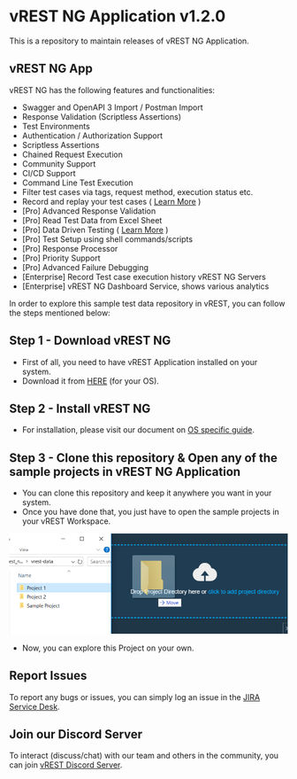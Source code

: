 # vREST NG Application v1.2.0

This is a repository to maintain releases of vREST NG Application.

## vREST NG App

vREST NG has the following features and functionalities:

- Swagger and OpenAPI 3 Import / Postman Import
- Response Validation (Scriptless Assertions)
- Test Environments
- Authentication / Authorization Support
- Scriptless Assertions
- Chained Request Execution
- Community Support
- CI/CD Support
- Command Line Test Execution
- Filter test cases via tags, request method, execution status etc.
- Record and replay your test cases ( [Learn More](https://ng.vrest.io/docs/app/tc-recording/) )
- [Pro] Advanced Response Validation
- [Pro] Read Test Data from Excel Sheet
- [Pro] Data Driven Testing ( [Learn More](/sample-projects/data-driven-testing) )
- [Pro] Test Setup using shell commands/scripts
- [Pro] Response Processor
- [Pro] Priority Support
- [Pro] Advanced Failure Debugging
- [Enterprise] Record Test case execution history vREST NG Servers
- [Enterprise] vREST NG Dashboard Service, shows various analytics


In order to explore this sample test data repository in vREST, you can follow the steps mentioned below:

## Step 1 - Download vREST NG

- First of all, you need to have vREST Application installed on your system.
- Download it from [HERE](https://github.com/Optimizory/vrest-ng/releases) (for your OS).

## Step 2 - Install vREST NG

- For installation, please visit our document on [OS specific guide](https://ng.vrest.io/docs/app/installation.html).

## Step 3 - Clone this repository & Open any of the sample projects in vREST NG Application

- You can clone this repository and keep it anywhere you want in your system.
- Once you have done that, you just have to open the sample projects in your vREST Workspace.

![](assets/6.png)

- Now, you can explore this Project on your own.

## Report Issues

To report any bugs or issues, you can simply log an issue in the [JIRA Service Desk](https://optimizory.atlassian.net/servicedesk/customer/portal/2).

## Join our Discord Server

To interact (discuss/chat) with our team and others in the community, you can join [vREST Discord Server](https://discord.gg/NtRa7kw).

